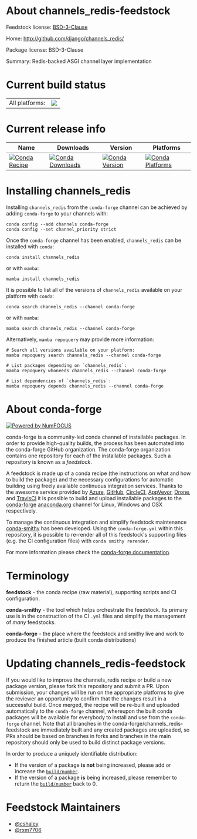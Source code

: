 About channels_redis-feedstock
==============================

Feedstock license: [BSD-3-Clause](https://github.com/conda-forge/channels_redis-feedstock/blob/main/LICENSE.txt)

Home: http://github.com/django/channels_redis/

Package license: BSD-3-Clause

Summary: Redis-backed ASGI channel layer implementation

Current build status
====================


<table><tr><td>All platforms:</td>
    <td>
      <a href="https://dev.azure.com/conda-forge/feedstock-builds/_build/latest?definitionId=20754&branchName=main">
        <img src="https://dev.azure.com/conda-forge/feedstock-builds/_apis/build/status/channels_redis-feedstock?branchName=main">
      </a>
    </td>
  </tr>
</table>

Current release info
====================

| Name | Downloads | Version | Platforms |
| --- | --- | --- | --- |
| [![Conda Recipe](https://img.shields.io/badge/recipe-channels__redis-green.svg)](https://anaconda.org/conda-forge/channels_redis) | [![Conda Downloads](https://img.shields.io/conda/dn/conda-forge/channels_redis.svg)](https://anaconda.org/conda-forge/channels_redis) | [![Conda Version](https://img.shields.io/conda/vn/conda-forge/channels_redis.svg)](https://anaconda.org/conda-forge/channels_redis) | [![Conda Platforms](https://img.shields.io/conda/pn/conda-forge/channels_redis.svg)](https://anaconda.org/conda-forge/channels_redis) |

Installing channels_redis
=========================

Installing `channels_redis` from the `conda-forge` channel can be achieved by adding `conda-forge` to your channels with:

```
conda config --add channels conda-forge
conda config --set channel_priority strict
```

Once the `conda-forge` channel has been enabled, `channels_redis` can be installed with `conda`:

```
conda install channels_redis
```

or with `mamba`:

```
mamba install channels_redis
```

It is possible to list all of the versions of `channels_redis` available on your platform with `conda`:

```
conda search channels_redis --channel conda-forge
```

or with `mamba`:

```
mamba search channels_redis --channel conda-forge
```

Alternatively, `mamba repoquery` may provide more information:

```
# Search all versions available on your platform:
mamba repoquery search channels_redis --channel conda-forge

# List packages depending on `channels_redis`:
mamba repoquery whoneeds channels_redis --channel conda-forge

# List dependencies of `channels_redis`:
mamba repoquery depends channels_redis --channel conda-forge
```


About conda-forge
=================

[![Powered by
NumFOCUS](https://img.shields.io/badge/powered%20by-NumFOCUS-orange.svg?style=flat&colorA=E1523D&colorB=007D8A)](https://numfocus.org)

conda-forge is a community-led conda channel of installable packages.
In order to provide high-quality builds, the process has been automated into the
conda-forge GitHub organization. The conda-forge organization contains one repository
for each of the installable packages. Such a repository is known as a *feedstock*.

A feedstock is made up of a conda recipe (the instructions on what and how to build
the package) and the necessary configurations for automatic building using freely
available continuous integration services. Thanks to the awesome service provided by
[Azure](https://azure.microsoft.com/en-us/services/devops/), [GitHub](https://github.com/),
[CircleCI](https://circleci.com/), [AppVeyor](https://www.appveyor.com/),
[Drone](https://cloud.drone.io/welcome), and [TravisCI](https://travis-ci.com/)
it is possible to build and upload installable packages to the
[conda-forge](https://anaconda.org/conda-forge) [anaconda.org](https://anaconda.org/)
channel for Linux, Windows and OSX respectively.

To manage the continuous integration and simplify feedstock maintenance
[conda-smithy](https://github.com/conda-forge/conda-smithy) has been developed.
Using the ``conda-forge.yml`` within this repository, it is possible to re-render all of
this feedstock's supporting files (e.g. the CI configuration files) with ``conda smithy rerender``.

For more information please check the [conda-forge documentation](https://conda-forge.org/docs/).

Terminology
===========

**feedstock** - the conda recipe (raw material), supporting scripts and CI configuration.

**conda-smithy** - the tool which helps orchestrate the feedstock.
                   Its primary use is in the construction of the CI ``.yml`` files
                   and simplify the management of *many* feedstocks.

**conda-forge** - the place where the feedstock and smithy live and work to
                  produce the finished article (built conda distributions)


Updating channels_redis-feedstock
=================================

If you would like to improve the channels_redis recipe or build a new
package version, please fork this repository and submit a PR. Upon submission,
your changes will be run on the appropriate platforms to give the reviewer an
opportunity to confirm that the changes result in a successful build. Once
merged, the recipe will be re-built and uploaded automatically to the
`conda-forge` channel, whereupon the built conda packages will be available for
everybody to install and use from the `conda-forge` channel.
Note that all branches in the conda-forge/channels_redis-feedstock are
immediately built and any created packages are uploaded, so PRs should be based
on branches in forks and branches in the main repository should only be used to
build distinct package versions.

In order to produce a uniquely identifiable distribution:
 * If the version of a package **is not** being increased, please add or increase
   the [``build/number``](https://docs.conda.io/projects/conda-build/en/latest/resources/define-metadata.html#build-number-and-string).
 * If the version of a package **is** being increased, please remember to return
   the [``build/number``](https://docs.conda.io/projects/conda-build/en/latest/resources/define-metadata.html#build-number-and-string)
   back to 0.

Feedstock Maintainers
=====================

* [@cshaley](https://github.com/cshaley/)
* [@rxm7706](https://github.com/rxm7706/)


